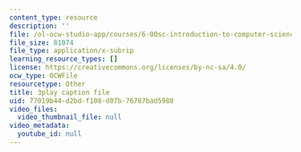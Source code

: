 ```yaml
---
content_type: resource
description: ''
file: /ol-ocw-studio-app/courses/6-00sc-introduction-to-computer-science-and-programming-spring-2011/77019b44d2bdf108d07b76787bad5988_C2BBAW78fYg.srt
file_size: 81074
file_type: application/x-subrip
learning_resource_types: []
license: https://creativecommons.org/licenses/by-nc-sa/4.0/
ocw_type: OCWFile
resourcetype: Other
title: 3play caption file
uid: 77019b44-d2bd-f108-d07b-76787bad5988
video_files:
  video_thumbnail_file: null
video_metadata:
  youtube_id: null
---
```

